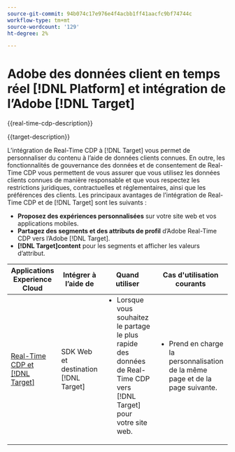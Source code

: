 ```yaml
---
source-git-commit: 94b074c17e976e4f4acbb1ff41aacfc9bf74744c
workflow-type: tm+mt
source-wordcount: '129'
ht-degree: 2%

---
```



# Adobe des données client en temps réel [!DNL Platform] et intégration de l’Adobe [!DNL Target]

{{real-time-cdp-description}}

{{target-description}}

L’intégration de Real-Time CDP à [!DNL Target] vous permet de personnaliser du contenu à l’aide de données clients connues. En outre, les fonctionnalités de gouvernance des données et de consentement de Real-Time CDP vous permettent de vous assurer que vous utilisez les données clients connues de manière responsable et que vous respectez les restrictions juridiques, contractuelles et réglementaires, ainsi que les préférences des clients. Les principaux avantages de l’intégration de Real-Time CDP et de [!DNL Target] sont les suivants :

+ **Proposez des expériences personnalisées** sur votre site web et vos applications mobiles.
+ **Partagez des segments et des attributs de profil** d’Adobe Real-Time CDP vers l’Adobe [!DNL Target].
+ **[!DNL Target]content** pour les segments et afficher les valeurs d’attribut.

<table>
    <thead>
        <tr>
            <th>Applications Experience Cloud</th>
            <th>Intégrer à l’aide de</th>
            <th>Quand utiliser</th>
            <th>Cas d'utilisation courants</th>
        </tr>
    </thead>
    <tbody>
    <tr>
        <td><a href="../../integrations/tutorials/rtcdp-target/web-sdk-and-target-destination.md" target="_blank" rel="noreferrer">Real-Time CDP et [!DNL Target]</a></td>
        <td>SDK Web et destination [!DNL Target]</td>
        <td>
            <ul style="margin-top: 0;">
                <li>Lorsque vous souhaitez le partage le plus rapide des données de Real-Time CDP vers [!DNL Target] pour votre site web.</li>
            </ul>
        </td>
        <td>
            <ul style="margin-top: 0;" >
                <li>Prend en charge la personnalisation de la même page et de la page suivante.</li>
            </ul>
        </td>
    </tr>
    <!--<tr>
        <td>Real-Time CDP and [!DNL Target]</a></td>
        <td><a href="../../integrations/tutorials/rtcdp-target/mobile-sdk-and-target-destination.md" target="_blank" rel="noreferrer">Mobile SDK and [!DNL Target] destination</td>
        <td>
            <ul style="margin-top: 0;">
                <li>When you want the fastest sharing of data from Real-Time CDP to [!DNL Target] for your mobile application.</li>
            </ul>
        </td>
        <td>
            <ul style="margin-top: 0;">
                <li>Supports same-view and next-view personalization.</li>
            </ul>
        </td>
    </tr>           
    <tr>
        <td>Real-Time CDP and [!DNL Target]</td>
        <td><a href="../../integrations/tutorials/rtcdp-target/atjs-and-target-destination.md" target="_blank" rel="noreferrer">at.js and [!DNL Target] destination</a></td>
        <td>
            <ul style="margin-top: 0;">
                <li>When next-session personalization is sufficient on your website.</li>
            </ul>
        </td>
        <td>
            <ul style="margin-top: 0;">
                <li>Supports next-session personalization.</li>
            </ul>
        </td>
    </tr>    -->
    </tbody>
</table>
